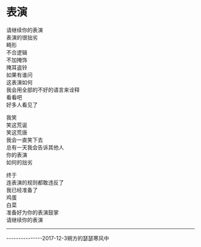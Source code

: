 # 表演

请继续你的表演  
表演的很拙劣  
畸形  
不合逻辑  
不加掩饰  
掩耳盗铃  
如果有谁问  
这表演如何  
我会用全部的不好的语言来诠释  
看看吧  
好多人看见了  

我笑  
笑这荒诞  
笑这荒唐  
我会一直笑下去  
总有一天我会告诉其他人  
你的表演  
如何的拙劣

终于  
连表演的规则都敢违反了  
我已经准备了  
鸡蛋  
白菜  
准备好为你的表演鼓掌  
请继续你的表演

---
---------------2017-12-3朔方的瑟瑟寒风中